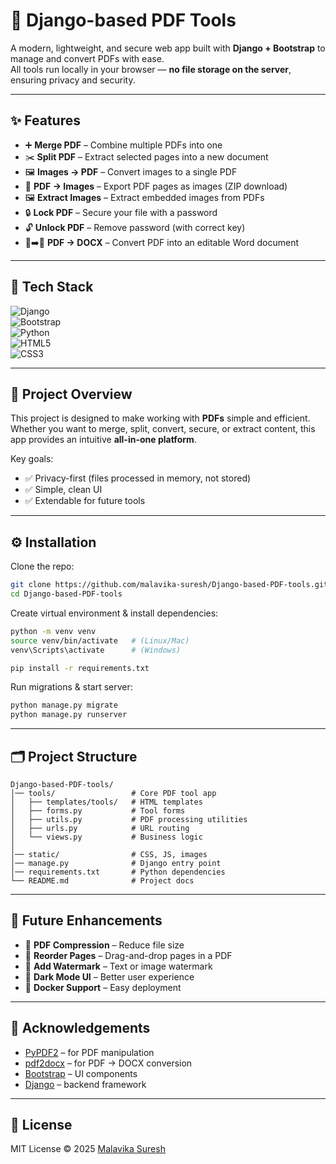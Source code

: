 # 📑 Django-based PDF Tools  

A modern, lightweight, and secure web app built with **Django + Bootstrap** to manage and convert PDFs with ease.  
All tools run locally in your browser — **no file storage on the server**, ensuring privacy and security.  

---

## ✨ Features  

- ➕ **Merge PDF** – Combine multiple PDFs into one  
- ✂️ **Split PDF** – Extract selected pages into a new document  
- 🖼️ **Images → PDF** – Convert images to a single PDF  
- 📄 **PDF → Images** – Export PDF pages as images (ZIP download)  
- 🖼️ **Extract Images** – Extract embedded images from PDFs  
- 🔒 **Lock PDF** – Secure your file with a password  
- 🔓 **Unlock PDF** – Remove password (with correct key)  
- 📄➡️📝 **PDF → DOCX** – Convert PDF into an editable Word document  

---

## 🚀 Tech Stack  

![Django](https://img.shields.io/badge/Django-092E20?style=for-the-badge&logo=django&logoColor=white)  
![Bootstrap](https://img.shields.io/badge/Bootstrap-7952B3?style=for-the-badge&logo=bootstrap&logoColor=white)  
![Python](https://img.shields.io/badge/Python-3776AB?style=for-the-badge&logo=python&logoColor=white)  
![HTML5](https://img.shields.io/badge/HTML5-E34F26?style=for-the-badge&logo=html5&logoColor=white)  
![CSS3](https://img.shields.io/badge/CSS3-1572B6?style=for-the-badge&logo=css3&logoColor=white)  

---

## 📌 Project Overview  

This project is designed to make working with **PDFs** simple and efficient.  
Whether you want to merge, split, convert, secure, or extract content, this app provides an intuitive **all-in-one platform**.  

Key goals:  
- ✅ Privacy-first (files processed in memory, not stored)  
- ✅ Simple, clean UI  
- ✅ Extendable for future tools  

---

## ⚙️ Installation  

Clone the repo:  

```bash
git clone https://github.com/malavika-suresh/Django-based-PDF-tools.git
cd Django-based-PDF-tools
```

Create virtual environment & install dependencies:  

```bash
python -m venv venv
source venv/bin/activate   # (Linux/Mac)
venv\Scripts\activate      # (Windows)

pip install -r requirements.txt
```

Run migrations & start server:  

```bash
python manage.py migrate
python manage.py runserver
```
---

## 🗂 Project Structure  

```
Django-based-PDF-tools/
│── tools/                 # Core PDF tool app
│   ├── templates/tools/   # HTML templates
│   ├── forms.py           # Tool forms
│   ├── utils.py           # PDF processing utilities
│   ├── urls.py            # URL routing
│   └── views.py           # Business logic
│
│── static/                # CSS, JS, images
│── manage.py              # Django entry point
│── requirements.txt       # Python dependencies
└── README.md              # Project docs
```

---

## 🔮 Future Enhancements  

- 📌 **PDF Compression** – Reduce file size  
- 📌 **Reorder Pages** – Drag-and-drop pages in a PDF  
- 📌 **Add Watermark** – Text or image watermark  
- 📌 **Dark Mode UI** – Better user experience  
- 📌 **Docker Support** – Easy deployment  

---

## 🙌 Acknowledgements  

- [PyPDF2](https://pypi.org/project/pypdf2/) – for PDF manipulation  
- [pdf2docx](https://pypi.org/project/pdf2docx/) – for PDF → DOCX conversion  
- [Bootstrap](https://getbootstrap.com/) – UI components  
- [Django](https://www.djangoproject.com/) – backend framework  

---

## 📜 License  

MIT License © 2025 [Malavika Suresh](https://github.com/malavika-suresh)  

